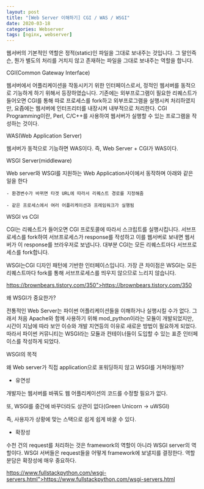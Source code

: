 ```yaml
---
layout: post
title: "[Web Server 이해하기] CGI / WAS / WSGI"
date: 2020-03-18
categories: Webserver
tags: [nginx, webserver]
---
```


웹서버의 기본적인 역할은 정적(static)인 파일을 그대로 보내주는 것입니다. 그 말인즉슨, 뭔가 별도의 처리를 거치지 않고 존재하는 파일을 그대로 보내주는 역할을 합니다.



CGI(Common Gateway Interface)

웹서버에서 어플리케이션을 작동시키기 위한 인터페이스로서, 정적인 웹서버를 동적으로 기능하게 하기 위해서 등장하였습니다. 기존에는 외부프로그램이 필요한 리퀘스트가 들어오면 CGI를 통해 따로 프로세스를 fork하고 외부프로그램을 실행시켜 처리하였지만, 요즘에는 웹서버에 인터프리터를 내장시켜 내부적으로 처리한다. CGI Programming이란, Perl, C/C++를 사용하여 웹서버가 실행할 수 있는 프로그램을 작성하는 것이다.

WAS(Web Application Server)

웹서버가 동적으로 기능하면 WAS이다. 즉, Web Server + CGI가 WAS이다.



WSGI Server(middleware)

Web server와 WSGI를 지원하는 Web Application사이에서 동작하며 아래와 같은 일을 한다

    - 환경변수가 바뀌면 타겟 URL에 따라서 리퀘스트 경로를 지정해줌

    - 같은 프로세스에서 여러 어플리케이션과 프레임워크가 실행됨

WSGI vs CGI

CGI는 리퀘스트가 들어오면 CGI 프로토콜에 따라서 스크립트를 실행시킵니다. 서브프로세스를 fork하여 서브프로세스가 response를 작성하고 이를 웹서버로 보내면 웹서버가 이 response를 브라우저로 보냅니다. 대부분 CGI는 모든 리퀘스트마다 서브프로세스를 fork합니다.



WSGI는CGI 디자인 패턴에 기반한 인터페이스입니다. 가장 큰 차이점은 WSGI는 모든 리퀘스트마다 fork를 통해 서브프로세스를 띄우지 않으므로 느리지 않습니다.



https://brownbears.tistory.com/350">https://brownbears.tistory.com/350





왜 WSGI가 중요한가?

전통적인 Web Server는 파이썬 어플리케이션들을 이해하거나 실행시킬 수가 없다. 그래서 처음 Apache와 함께 사용하기 위해 mod_python이라는 모듈이 개발되었지만, 시간이 지남에 따라 보안 이슈와 개발 지연등의 이유로 새로운 방법이 필요하게 되었다. 따라서 파이썬 커뮤니티는 WSGI라는 모듈과 컨테이너들이 도입할 수 있는 표준 인터페이스를 작성하게 되었다.



WSGI의 목적

왜 Web server가 직접 application으로 포워딩하지 않고 WSGI를 거쳐야될까?

- 유연성

개발자는 웹서버를 바꿔도 웹 어플리케이션의 코드를 수정할 필요가 없다.

또, WSGI를 중간에 바꾸더라도 상관이 없다(Green Unicorn -> uWSGI)

즉, 사용자가 상황에 맞는 스택으로 쉽게 쉽게 바꿀 수 있다.

- 확장성

수천 건의 request를 처리하는 것은 framework의 역할이 아니라 WSGI server의 역할이다. WSGI 서버들은 request들을 어떻게 framework에 보낼지를 결정한다. 역할 분담은 확장성에 매우 중요하다.



https://www.fullstackpython.com/wsgi-servers.html">https://www.fullstackpython.com/wsgi-servers.html

